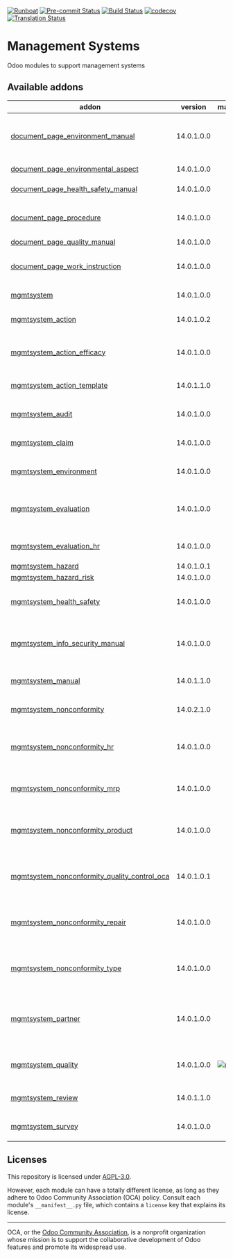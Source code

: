 
[![Runboat](https://img.shields.io/badge/runboat-Try%20me-875A7B.png)](https://runboat.odoo-community.org/builds?repo=OCA/management-system&target_branch=14.0)
[![Pre-commit Status](https://github.com/OCA/management-system/actions/workflows/pre-commit.yml/badge.svg?branch=14.0)](https://github.com/OCA/management-system/actions/workflows/pre-commit.yml?query=branch%3A14.0)
[![Build Status](https://github.com/OCA/management-system/actions/workflows/test.yml/badge.svg?branch=14.0)](https://github.com/OCA/management-system/actions/workflows/test.yml?query=branch%3A14.0)
[![codecov](https://codecov.io/gh/OCA/management-system/branch/14.0/graph/badge.svg)](https://codecov.io/gh/OCA/management-system)
[![Translation Status](https://translation.odoo-community.org/widgets/management-system-14-0/-/svg-badge.svg)](https://translation.odoo-community.org/engage/management-system-14-0/?utm_source=widget)

<!-- /!\ do not modify above this line -->

# Management Systems

Odoo modules to support management systems

<!-- /!\ do not modify below this line -->

<!-- prettier-ignore-start -->

[//]: # (addons)

Available addons
----------------
addon | version | maintainers | summary
--- | --- | --- | ---
[document_page_environment_manual](document_page_environment_manual/) | 14.0.1.0.0 |  | Document Management - Wiki - Environment Manual
[document_page_environmental_aspect](document_page_environmental_aspect/) | 14.0.1.0.0 |  | Environmental Aspects
[document_page_health_safety_manual](document_page_health_safety_manual/) | 14.0.1.0.0 |  | Health and Safety Manual
[document_page_procedure](document_page_procedure/) | 14.0.1.0.0 |  | Document Management - Wiki - Procedures
[document_page_quality_manual](document_page_quality_manual/) | 14.0.1.0.0 |  | Quality Manual
[document_page_work_instruction](document_page_work_instruction/) | 14.0.1.0.0 |  | Document Management - Wiki - Work Instructions
[mgmtsystem](mgmtsystem/) | 14.0.1.0.0 |  | Management System
[mgmtsystem_action](mgmtsystem_action/) | 14.0.1.0.2 |  | Management System - Action
[mgmtsystem_action_efficacy](mgmtsystem_action_efficacy/) | 14.0.1.0.0 |  | Add information on the application of the Action.
[mgmtsystem_action_template](mgmtsystem_action_template/) | 14.0.1.1.0 |  | Add Template management for Actions.
[mgmtsystem_audit](mgmtsystem_audit/) | 14.0.1.0.0 |  | Management System - Audit
[mgmtsystem_claim](mgmtsystem_claim/) | 14.0.1.0.0 |  | Management System - Claim
[mgmtsystem_environment](mgmtsystem_environment/) | 14.0.1.0.0 |  | Environment Management System
[mgmtsystem_evaluation](mgmtsystem_evaluation/) | 14.0.1.0.0 |  | Evaluate records within your management system
[mgmtsystem_evaluation_hr](mgmtsystem_evaluation_hr/) | 14.0.1.0.0 |  | Allow to use evaluations on Employees
[mgmtsystem_hazard](mgmtsystem_hazard/) | 14.0.1.0.1 |  | Hazard
[mgmtsystem_hazard_risk](mgmtsystem_hazard_risk/) | 14.0.1.0.0 |  | Hazard Risk
[mgmtsystem_health_safety](mgmtsystem_health_safety/) | 14.0.1.0.0 |  | Health and Safety Management System
[mgmtsystem_info_security_manual](mgmtsystem_info_security_manual/) | 14.0.1.0.0 |  | Information Security Management System Manual
[mgmtsystem_manual](mgmtsystem_manual/) | 14.0.1.1.0 |  | Management System - Manual
[mgmtsystem_nonconformity](mgmtsystem_nonconformity/) | 14.0.2.1.0 |  | Management System - Nonconformity
[mgmtsystem_nonconformity_hr](mgmtsystem_nonconformity_hr/) | 14.0.1.0.0 |  | Bridge module between hr and mgmsystem and
[mgmtsystem_nonconformity_mrp](mgmtsystem_nonconformity_mrp/) | 14.0.1.0.0 |  | Bridge module between mrp and mgmsystem
[mgmtsystem_nonconformity_product](mgmtsystem_nonconformity_product/) | 14.0.1.0.0 |  | Bridge module between Product and Management System.
[mgmtsystem_nonconformity_quality_control_oca](mgmtsystem_nonconformity_quality_control_oca/) | 14.0.1.0.1 |  | Bridge module between Quality Control and Non Conformities
[mgmtsystem_nonconformity_repair](mgmtsystem_nonconformity_repair/) | 14.0.1.0.0 |  | Bridge module between Repair and Non Conformities
[mgmtsystem_nonconformity_type](mgmtsystem_nonconformity_type/) | 14.0.1.0.0 |  | Add Nonconformity classification for the root context.
[mgmtsystem_partner](mgmtsystem_partner/) | 14.0.1.0.0 |  | Add Management System reference on Partner's Contacts.
[mgmtsystem_quality](mgmtsystem_quality/) | 14.0.1.0.0 | [![max3903](https://github.com/max3903.png?size=30px)](https://github.com/max3903) | Manage your quality management system
[mgmtsystem_review](mgmtsystem_review/) | 14.0.1.1.0 |  | Management System - Review
[mgmtsystem_survey](mgmtsystem_survey/) | 14.0.1.0.0 |  | Management System - Survey

[//]: # (end addons)

<!-- prettier-ignore-end -->

## Licenses

This repository is licensed under [AGPL-3.0](LICENSE).

However, each module can have a totally different license, as long as they adhere to Odoo Community Association (OCA)
policy. Consult each module's `__manifest__.py` file, which contains a `license` key
that explains its license.

----
OCA, or the [Odoo Community Association](http://odoo-community.org/), is a nonprofit
organization whose mission is to support the collaborative development of Odoo features
and promote its widespread use.
